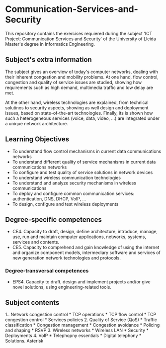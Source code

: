 # Communication-Services-and-Security

This repository contains the exercises requiered during the subject 'ICT Project: Communication Services and Security' of the University of Lleida Master's degree in Informatics Engineering.

## Subject's extra information
The subject gives an overview of today's computer networks, dealing with their inherent congestion and mobility problems. At one hand, flow control, congestion and quality of service issues are studied, showing how requirements such as high demand, multimedia traffic and low delay are met.

At the other hand, wireless technologies are explained, from technical solutinos to security aspects, showing as well design and deployment issues, based on state-of-the-art technologies. Finally, its is shown how such a heterogeneous services (voice, data, video, ...) are integrated under a unique network architecture.

## Learning Objectives
- To understand flow control mechanisms in current data communications networks
- To understand different quality of service mechanisms in current data communications networks
- To configure and test quality of service solutions in network devices
- To understand wireless communication technologies
- To understand and analyze security mechanisms in wireless communications
- To deploy and configure common communication services: authentication, DNS, DHCP, VoIP, ...
- To design, configure and test wireless deployments

## Degree-specific competences
- CE4. Capacity to draft, design, define architecture, introduce, manage, use, run and maintain computer applications, networks, systems, services and contents.
- CE5. Capacity to comprehend and gain knowledge of using the internet and organize component models, intermediary software and services of new generation network technologies and protocols.

### Degree-transversal competences
- EPS4. Capacity to draft, design and implement projects and/or give novel solutions, using engineering-related tools.

## Subject contents
1.. Network congestion control
    * TCP operations
    * TCP flow control
    * TCP congestion control
    * Services policies
2. Quality of Service (QoS)
    * Traffic classification
    * Congestion management
    * Congestion avoidance
    * Policing and shaping
    * RSVP
3. Wireless networks
    * Wireless LAN
    * Security
    * Deployments
4. VoIP
    * Telephopny essentials
    * Digital telephony
    * Solutions. Asterisk
